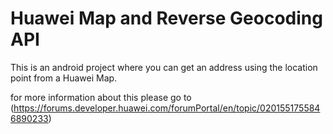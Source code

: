 # Huawei Map and Reverse Geocoding API 
This is an android project where you can get an address using the location point from a Huawei Map.

for more information about this please go to (https://forums.developer.huawei.com/forumPortal/en/topic/0201551755846890233)